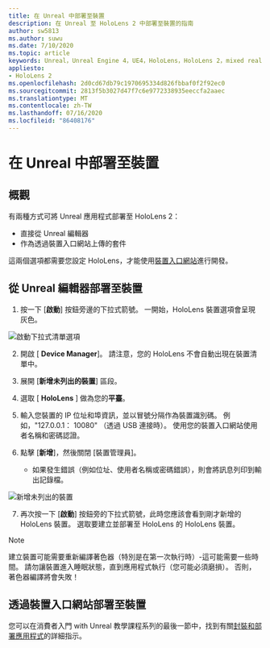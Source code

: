 ```yaml
---
title: 在 Unreal 中部署至裝置
description: 在 Unreal 至 HoloLens 2 中部署至裝置的指南
author: sw5813
ms.author: suwu
ms.date: 7/10/2020
ms.topic: article
keywords: Unreal，Unreal Engine 4，UE4，HoloLens，HoloLens 2，mixed reality，部署至裝置，電腦，檔
appliesto:
- HoloLens 2
ms.openlocfilehash: 2d0cd67db79c1970695334d826fbbaf0f2f92ec0
ms.sourcegitcommit: 2813f5b3027d47f7c6e9772338935eeccfa2aaec
ms.translationtype: MT
ms.contentlocale: zh-TW
ms.lasthandoff: 07/16/2020
ms.locfileid: "86408176"
---
```

# <a name="deploy-to-device-in-unreal"></a>在 Unreal 中部署至裝置

## <a name="overview"></a>概觀
有兩種方式可將 Unreal 應用程式部署至 HoloLens 2： 
* 直接從 Unreal 編輯器
* 作為透過裝置入口網站上傳的套件

這兩個選項都需要您設定 HoloLens，才能使用[裝置入口網站](using-the-windows-device-portal.md)進行開發。 

## <a name="deploying-to-device-from-the-unreal-editor"></a>從 Unreal 編輯器部署至裝置

1. 按一下 [**啟動**] 按鈕旁邊的下拉式箭號。 一開始，HoloLens 裝置選項會呈現灰色。

![啟動下拉式清單選項](images/unreal/launch-dropdown.png)

2. 開啟 [ **Device Manager**]。 請注意，您的 HoloLens 不會自動出現在裝置清單中。

3. 展開 [**新增未列出的裝置**] 區段。

4. 選取 [ **HoloLens** ] 做為您的**平臺**。

5. 輸入您裝置的 IP 位址和埠資訊，並以冒號分隔作為裝置識別碼。 例如，"127.0.0.1： 10080" （透過 USB 連接時）。 使用您的裝置入口網站使用者名稱和密碼認證。

6. 點擊 [**新增**]，然後關閉 [裝置管理員]。 
    * 如果發生錯誤（例如位址、使用者名稱或密碼錯誤），則會將訊息列印到輸出記錄檔。

![新增未列出的裝置](images/unreal/add-unlisted-device.png)

7. 再次按一下 [**啟動**] 按鈕旁的下拉式箭號，此時您應該會看到剛才新增的 HoloLens 裝置。 選取要建立並部署至 HoloLens 的 HoloLens 裝置。 

>[!NOTE]
>建立裝置可能需要重新編譯著色器（特別是在第一次執行時）-這可能需要一些時間。 請勿讓裝置進入睡眠狀態，直到應用程式執行（您可能必須磨損）。 否則，著色器編譯將會失敗！

## <a name="deploying-to-device-via-device-portal"></a>透過裝置入口網站部署至裝置

您可以在消費者入門 with Unreal 教學課程系列的最後一節中，找到有關[封裝和部署應用程式](unreal-uxt-ch6.md#packaging-and-deploying-the-app-via-device-portal)的詳細指示。
